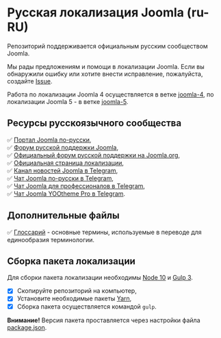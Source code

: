 # Русская локализация Joomla (ru-RU)
Репозиторий поддерживается официальным русским сообществом Joomla.

Мы рады предложениям и помощи в локализации Joomla. Если вы обнаружили ошибку или хотите внести исправление, пожалуйста, создайте [Issue](https://github.com/JPathRu/localisation/issues/new).

Работа по локализации Joomla 4 осуществляется в ветке [joomla-4](https://github.com/JPathRu/localisation/tree/joomla-4), по локализации Joomla 5 - в ветке [joomla-5](https://github.com/JPathRu/localisation/tree/joomla-5).

## Ресурсы русскоязычного сообщества
:white_check_mark: [Портал Joomla по-русски](https://joomlaportal.ru),  
:white_check_mark: [Форум русской поддержки Joomla](https://joomlaforum.ru),  
:white_check_mark: [Официальный форум русской поддержки на Joomla.org](https://forum.joomla.org/viewforum.php?f=26),  
:white_check_mark: [Официальная страница локализации](https://joomlaportal.ru/russian-joomla),  
:white_check_mark: [Канал новостей Joomla в Telegram](https://t.me/joomlafeed),  
:white_check_mark: [Чат Joomla по-русски в Telegram](https://t.me/joomlaru),  
:white_check_mark: [Чат Joomla для профессионалов в Telegram](https://t.me/projoomla),  
:white_check_mark: [Чат Joomla YOOtheme Pro в Telegram](https://t.me/yoothemepro_joomla).  

## Дополнительные файлы
:white_check_mark: [Глоссарий](https://github.com/JPathRu/localisation/blob/joomla-4/Glossary) - основные термины, используемые в переводе для единообразия терминологии.

## Сборка пакета локализации
Для сборки пакета локализации необходимы [Node 10](https://nodejs.org/ru/download) и [Gulp 3](https://gulpjs.com).
- [x] Скопируйте репозиторий на компьютер,
- [x] Установите необходимые пакеты [Yarn](https://yarnpkg.com/en/docs/install),
- [x] Сборка пакета осуществляется командой `gulp`.

**Внимание!** Версия пакета проставляется через настройки файла [package.json](https://github.com/JPathRu/localisation/blob/joomla-3/package.json).
